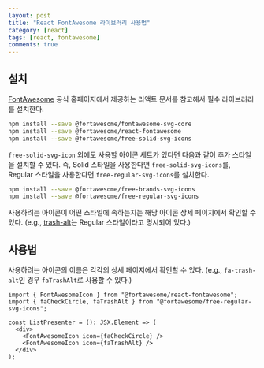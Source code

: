```yaml
---
layout: post
title: "React FontAwesome 라이브러리 사용법"
category: [react]
tags: [react, fontawesome]
comments: true
---
```


## 설치

[FontAwesome](https://fontawesome.com/v5.15/how-to-use/on-the-web/using-with/react) 공식 홈페이지에서 제공하는 리액트 문서를 참고해서 필수 라이브러리를 설치한다.

```bash
npm install --save @fortawesome/fontawesome-svg-core
npm install --save @fortawesome/react-fontawesome
npm install --save @fortawesome/free-solid-svg-icons
```

`free-solid-svg-icon` 외에도 사용할 아이콘 세트가 있다면 다음과 같이 추가 스타일을 설치할 수 있다. 즉, Solid 스타일을 사용한다면 `free-solid-svg-icons`를, Regular 스타일을 사용한다면 `free-regular-svg-icons`를 설치한다.

```bash
npm install --save @fortawesome/free-brands-svg-icons
npm install --save @fortawesome/free-regular-svg-icons
```

사용하려는 아이콘이 어떤 스타일에 속하는지는 해당 아이콘 상세 페이지에서 확인할 수 있다. (e.g., [trash-alt](https://fontawesome.com/v5.15/icons/trash-alt?style=regular)는 Regular 스타일이라고 명시되어 있다.)

## 사용법

사용하려는 아이콘의 이름은 각각의 상세 페이지에서 확인할 수 있다. (e.g., `fa-trash-alt`인 경우 `faTrashAlt`로 사용할 수 있다.)

```tsx
import { FontAwesomeIcon } from "@fortawesome/react-fontawesome";
import { faCheckCircle, faTrashAlt } from "@fortawesome/free-regular-svg-icons";

const ListPresenter = (): JSX.Element => (
  <div>
    <FontAwesomeIcon icon={faCheckCircle} />
    <FontAwesomeIcon icon={faTrashAlt} />
  </div>
);
```
